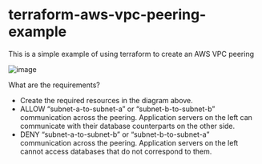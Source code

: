 # terraform-aws-vpc-peering-example
This is a simple example of using terraform to create an AWS VPC peering

![image](https://user-images.githubusercontent.com/7331481/176961373-a2c89f79-e2d8-4cf6-84ff-17e66da30f61.png)

What are the requirements?
- Create the required resources in the diagram above.
- ALLOW “subnet-a-to-subnet-a” or “subnet-b-to-subnet-b” communication across the peering. Application servers on the left can communicate with their database counterparts on the other side.
- DENY “subnet-a-to-subnet-b” or “subnet-b-to-subnet-a” communication across the peering. Application servers on the left cannot access databases that do not correspond to them.
